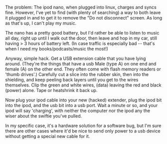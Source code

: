 <!--
.. title: Quick Hack: Charge-only USB Cable
.. date: 2006/01/19 13:37
.. slug: quick-hack-charge-only-usb-cable
.. tags:
.. link:
.. description:
-->

The problem: The ipod nano, when plugged into linux, charges and syncs fine. However, I've yet to find (with plenty of searching) a way to both leave it plugged in and to get it to remove the "Do not disconnect" screen. As long as that's up, I can't play my music.

The nano has a pretty good battery, but I'd rather be able to listen to music all day, right up until I walk out the door, then leave and hop in my car, still having > 3 hours of battery left. (In case traffic is especially bad -- that's when I need my books/podcasts/music the most!)

Anyway, simple hack. Get a USB extension cable that you have lying around. (They're the things that have a usb Male (type A) on one end and female (A) on the other end. They often come with flash memory readers or 'thumb drives'.) Carefully cut a slice into the rubber skin, then into the shielding, and keep peeling back layers until you get to the wires themselves. Clip the green and white wires, (data) leaving the red and black (power) alone. Tape or heatshrink it back up.

Now plug your ipod cable into your new (hacked) extender, plug the ipod bit into the ipod, and the usb bit into a usb port. Wait a minute or so, and your ipod will say 'charging', with neither the computer nor the ipod any the wiser about the swiftie you've pulled.

In my specific case, it's a hardware solution for a software bug, but I'm sure there are other cases where it'd be nice to send only power to a usb device without getting a special new cable for it.
